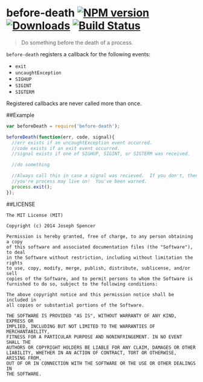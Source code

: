 # before-death [![NPM version][npm-image]][npm-url] [![Downloads][downloads-image]][npm-url] [![Build Status][travis-image]][travis-url]
> Do something before the death of a process.

`before-death` registers a callback for the following events:

* `exit`
* `uncaughtException`
* `SIGHUP`
* `SIGINT`
* `SIGTERM`

Registered callbacks are never called more than once.

##Example

````javascript
var beforeDeath = require('before-death');

beforeDeath(function(err, code, signal){
  //err exists if an uncaughtException event occurred.
  //code exists if an exit event occurred.
  //signal exists if one of SIGHUP, SIGINT, or SIGTERM was received.

  //do something

  //Always call this in case a signal was recieved.  If you don't, then
  //you're process may live on!  You've been warned.
  process.exit();
});
````

##LICENSE
``````
The MIT License (MIT)

Copyright (c) 2014 Joseph Spencer

Permission is hereby granted, free of charge, to any person obtaining a copy
of this software and associated documentation files (the "Software"), to deal
in the Software without restriction, including without limitation the rights
to use, copy, modify, merge, publish, distribute, sublicense, and/or sell
copies of the Software, and to permit persons to whom the Software is
furnished to do so, subject to the following conditions:

The above copyright notice and this permission notice shall be included in
all copies or substantial portions of the Software.

THE SOFTWARE IS PROVIDED "AS IS", WITHOUT WARRANTY OF ANY KIND, EXPRESS OR
IMPLIED, INCLUDING BUT NOT LIMITED TO THE WARRANTIES OF MERCHANTABILITY,
FITNESS FOR A PARTICULAR PURPOSE AND NONINFRINGEMENT. IN NO EVENT SHALL THE
AUTHORS OR COPYRIGHT HOLDERS BE LIABLE FOR ANY CLAIM, DAMAGES OR OTHER
LIABILITY, WHETHER IN AN ACTION OF CONTRACT, TORT OR OTHERWISE, ARISING FROM,
OUT OF OR IN CONNECTION WITH THE SOFTWARE OR THE USE OR OTHER DEALINGS IN
THE SOFTWARE.
``````

<!--
 [![Coveralls Status][coveralls-image]][coveralls-url]
-->

[downloads-image]: http://img.shields.io/npm/dm/before-death.svg
[npm-url]: https://npmjs.org/package/before-death
[npm-image]: http://img.shields.io/npm/v/before-death.svg

[travis-url]: https://travis-ci.org/jsdevel/node-before-death
[travis-image]: http://img.shields.io/travis/jsdevel/node-before-death.svg

[coveralls-url]: https://coveralls.io/r/jsdevel/node-before-death
[coveralls-image]: http://img.shields.io/coveralls/jsdevel/node-before-death/master.svg
